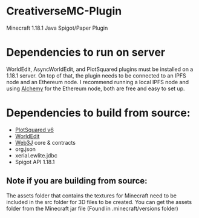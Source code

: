 # CreativerseMC-Plugin
Minecraft 1.18.1 Java Spigot/Paper Plugin

# Dependencies to run on server
WorldEdit, AsyncWorldEdit, and PlotSquared plugins must be installed on a 1.18.1 server.
On top of that, the plugin needs to be connected to an IPFS node and an Ethereum node. I recommend running a local IPFS node and using [Alchemy](https://www.alchemy.com/) for the Ethereum node, both are free and easy to set up.

# Dependencies to build from source:
- [PlotSquared v6](https://github.com/IntellectualSites/PlotSquared)
- [WorldEdit](https://github.com/EngineHub/WorldEdit)
- [Web3J](https://github.com/web3j/web3j) core & contracts
- org.json
- xerial.ewlite.jdbc
- Spigot API 1.18.1

## Note if you are building from source:
The assets folder that contains the textures for Minecraft need to be included in the src folder for 3D files to be created. You can get the assets folder from the Minecraft jar file (Found in .minecraft/versions folder)
